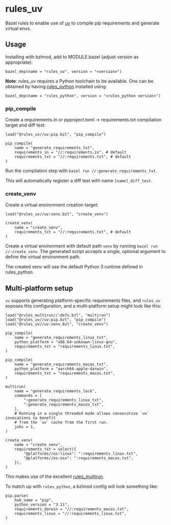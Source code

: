 # rules_uv

Bazel rules to enable use of [uv](https://github.com/astral-sh/uv) to compile pip requirements and generate virtual envs.

## Usage

Installing with bzlmod, add to MODULE.bazel (adjust version as appropriate):

```starlark
bazel_dep(name = "rules_uv", version = "<version>")
```

**Note**: rules_uv requires a Python toolchain to be available. One can be obtained by having [rules_python](https://github.com/bazelbuild/rules_python) installed using:

```starlark
bazel_dep(name = "rules_python", version = "<rules_python version>")
```

### pip_compile

Create a requirements.in or pyproject.toml -> requirements.txt compilation target and diff test:

```starlark
load("@rules_uv//uv:pip.bzl", "pip_compile")

pip_compile(
    name = "generate_requirements_txt",
    requirements_in = "//:requirements.in", # default
    requirements_txt = "//:requirements.txt", # default
)
```

Run the compilation step with `bazel run //:generate_requirements_txt`.

This will automatically register a diff test with name `[name]_diff_test`.

### create_venv

Create a virtual environment creation target:

```starlark
load("@rules_uv//uv:venv.bzl", "create_venv")

create_venv(
    name = "create_venv",
    requirements_txt = "//:requirements.txt", # default
)
```

Create a virtual environment with default path `venv` by running `bazel run //:create_venv`. The generated script accepts a single, optional argument to define the virtual environment path.

The created venv will use the default Python 3 runtime defined in rules_python.

## Multi-platform setup

`uv` supports generating platform-specific requirements files, and `rules_uv` exposes this configuration, and a multi-platform setup might look like this:

```starlark
load("@rules_multirun//:defs.bzl", "multirun")
load("@rules_uv//uv:pip.bzl", "pip_compile")
load("@rules_uv//uv:venv.bzl", "create_venv")

pip_compile(
    name = "generate_requirements_linux_txt",
    python_platform = "x86_64-unknown-linux-gnu",
    requirements_txt = "requirements_linux.txt",
)

pip_compile(
    name = "generate_requirements_macos_txt",
    python_platform = "aarch64-apple-darwin",
    requirements_txt = "requirements_macos.txt",
)

multirun(
    name = "generate_requirements_lock",
    commands = [
        ":generate_requirements_linux_txt",
        ":generate_requirements_macos_txt",
    ],
    # Running in a single threaded mode allows consecutive `uv` invocations to benefit
    # from the `uv` cache from the first run.
    jobs = 1,
)

create_venv(
    name = "create_venv",
    requirements_txt = select({
        "@platforms//os:linux": ":requirements_linux.txt",
        "@platforms//os:osx": ":requirements_macos.txt",
    }),
)
```

This makes use of the excellent [rules_multirun](https://github.com/keith/rules_multirun).

To match up with `rules_python`, a bzlmod config will look something like:

```starlark
pip.parse(
    hub_name = "pip",
    python_version = "3.11",
    requirements_darwin = "//:requirements_macos.txt",
    requirements_linux = "//:requirements_linux.txt",
)
```
